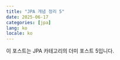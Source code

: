 ```yaml
---
title: "JPA 개념 정리 5"
date: 2025-06-17
categories: [jpa]
lang: ko
locale: ko
---
```

이 포스트는 JPA 카테고리의 더미 포스트 5입니다.
